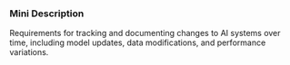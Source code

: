 ### Mini Description

Requirements for tracking and documenting changes to AI systems over time, including model updates, data modifications, and performance variations.
